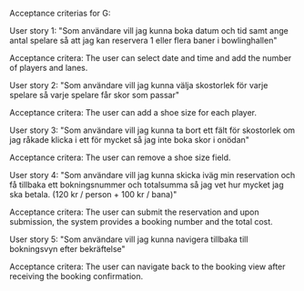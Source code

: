 Acceptance criterias for G:

User story 1: "Som användare vill jag kunna boka datum och tid samt ange antal spelare så att jag kan reservera 1 eller flera baner i bowlinghallen"

Acceptance critera: The user can select date and time and add the number of players and lanes.


User story 2: "Som användare vill jag kunna välja skostorlek för varje spelare så varje spelare får skor som passar"

Acceptance critera: The user can add a shoe size for each player.


User story 3: "Som användare vill jag kunna ta bort ett fält för skostorlek om jag råkade klicka i ett för mycket så jag inte boka skor i onödan"

Acceptance critera: The user can remove a shoe size field.


User story 4: "Som användare vill jag kunna skicka iväg min reservation och få tillbaka ett bokningsnummer och totalsumma så jag vet hur mycket jag ska betala. (120 kr / person + 100 kr / bana)"

Acceptance critera: The user can submit the reservation and upon submission, the system provides a booking number and the total cost.


User story 5: "Som användare vill jag kunna navigera tillbaka till bokningsvyn efter bekräftelse"

Acceptance critera: The user can navigate back to the booking view after receiving the booking confirmation.
